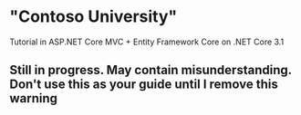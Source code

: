 # "Contoso University"

Tutorial in ASP.NET Core MVC + Entity Framework Core on .NET Core 3.1

## Still in progress. May contain misunderstanding. Don't use this as your guide until I remove this warning
